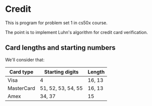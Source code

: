 # Credit  

This is program for problem set 1 in cs50x course.  

The point is to implement Luhn's algorithm for credit card verification.  

## Card lengths and starting numbers  

We'll consider that:

| Card type  | Starting digits    | Length |  
| ---------- | ------------------ | ------ |  
| Visa       | 4                  | 16, 13 |
| MasterCard | 51, 52, 53, 54, 55 | 16, 13 |
| Amex       | 34, 37             | 15     |

